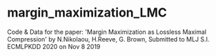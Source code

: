 # margin_maximization_LMC
Code & Data for the paper:
'Margin Maximization as Lossless Maximal Compression'
by N.Nikolaou, H.Reeve, G. Brown,
Submitted to MLJ S.I. ECMLPKDD 2020 on Nov 8 2019
